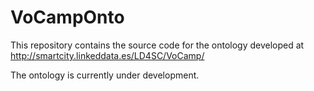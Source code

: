# VoCampOnto

This repository contains the source code for the ontology developed at http://smartcity.linkeddata.es/LD4SC/VoCamp/

The ontology is currently under development.
